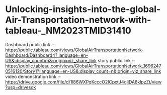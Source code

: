 # Unlocking-insights-into-the-global-Air-Transportation-network-with-tableau-_NM2023TMID31410
Dashboard public link :- https://public.tableau.com/views/GlobalAirTransportationNetwork-Dashboard/Dashboard4?:language=en-US&:display_count=n&:origin=viz_share_link
story public link :- https://public.tableau.com/views/GlobalAirTransportationNetwork_16962470516120/Story1?:language=en-US&:display_count=n&:origin=viz_share_link
video demonstration link :- https://drive.google.com/file/d/1l86WXPqKcccO2lCpxtJ4gliDA8klpzZt/view?usp=drivesdk
